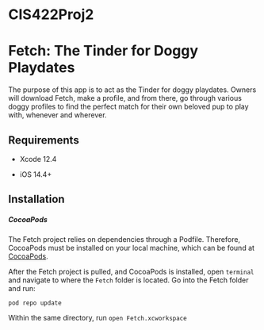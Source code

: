 # CIS422Proj2

# Fetch: The Tinder for Doggy Playdates


The purpose of this app is to act as the Tinder for doggy playdates. Owners will download Fetch, make a profile, and from there, go through various doggy profiles to find the perfect match for their own beloved pup to play with, whenever and wherever.


## Requirements


* Xcode 12.4

* iOS 14.4+


## Installation


##### CocoaPods


The Fetch project relies on dependencies through a Podfile. Therefore, CocoaPods must be installed on your local machine, which can be found at [CocoaPods](https://cocoapods.org). 


After the Fetch project is pulled, and CocoaPods is installed, open `terminal` and navigate to where the `Fetch` folder is located. Go into the Fetch folder and run:
```
pod repo update
```

Within the same directory, run `open Fetch.xcworkspace`
